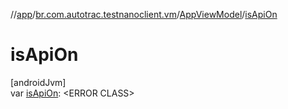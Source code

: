 //[app](../../../index.md)/[br.com.autotrac.testnanoclient.vm](../index.md)/[AppViewModel](index.md)/[isApiOn](is-api-on.md)

# isApiOn

[androidJvm]\
var [isApiOn](is-api-on.md): &lt;ERROR CLASS&gt;
